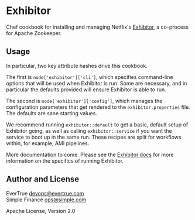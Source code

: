 # Exhibitor
Chef cookbook for installing and managing Netflix's
[Exhibitor](https://github.com/Netflix/exhibitor), a co-process for Apache
Zookeeper.

## Usage
In particular, two key attribute hashes drive this cookbook.

The first is `node['exhibitor']['cli']`, which specifies command-line options
that will be used when Exhibitor is run. Some are necessary, and in particular
the defaults provided will ensure Exhibitor is able to run.

The second is `node['exhibitor']['config']`, which manages the configuration
parameters that get rendered to the `exhibitor.properties` file. The defaults
are sane starting values.

We recommend running `exhibitor::default` to get a basic, default setup of
Exhibitor going, as well as calling `exhibitor::service` if you want the
service to boot up in the same run. These recipes are split for workflows
within, for example, AMI pipelines.

More documentation to come. Please see the [Exhibitor
docs](https://github.com/Netflix/exhibitor/wiki) for more
information on the specifics of running Exhibitor.

## Author and License 

EverTrue <devops@evertrue.com>  
Simple Finance <ops@simple.com>

Apache License, Version 2.0
